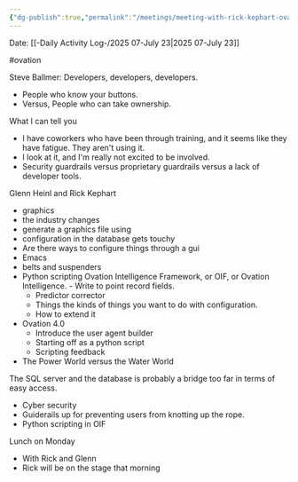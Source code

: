 ```yaml
---
{"dg-publish":true,"permalink":"/meetings/meeting-with-rick-kephart-ovation-software-feedback-2025-07-july-2025/","noteIcon":"","created":"2025-07-23T12:57:21.087-05:00"}
---
```


Date: [[-Daily Activity Log-/2025 07-July 23\|2025 07-July 23]]

#ovation

Steve Ballmer: Developers, developers, developers.
- People who know your buttons.
- Versus, People who can take ownership.

What I can tell you
- I have coworkers who have been through training, and it seems like they have fatigue. They aren't using it.
- I look at it, and I'm really not excited to be involved.
- Security guardrails versus proprietary guardrails versus a lack of developer tools.

Glenn Heinl and Rick Kephart
- graphics
- the industry changes
- generate a graphics file using 
- configuration in the database gets touchy
- Are there ways to configure things through a gui
- Emacs
- belts and suspenders
- Python scripting Ovation Intelligence Framework, or OIF, or Ovation Intelligence. - Write to point record fields.
	- Predictor corrector
	- Things the kinds of things you want to do with configuration.
	- How to extend it
- Ovation 4.0
	- Introduce the user agent builder
	- Starting off as a python script
	- Scripting feedback
- The Power World versus the Water World



The SQL server and the database is probably a bridge too far in terms of easy access.
- Cyber security
- Guiderails up for preventing users from knotting up the rope.
- Python scripting in OIF

Lunch on Monday
- With Rick and Glenn
- Rick will be on the stage that morning 